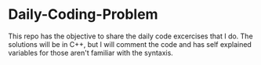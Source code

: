 # Daily-Coding-Problem

This repo has the objective to share the daily code excercises that I do. The solutions will be in C++, 
but I will comment the code and has self explained variables for those aren't familiar with the syntaxis.
